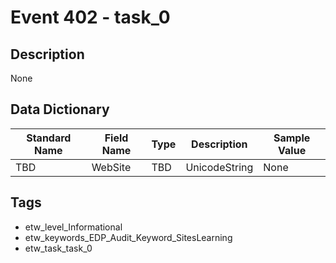 # Event 402 - task_0

## Description
None

## Data Dictionary
|Standard Name|Field Name|Type|Description|Sample Value|
|---|---|---|---|---|
|TBD|WebSite|TBD|UnicodeString|None|None|

## Tags
* etw_level_Informational
* etw_keywords_EDP_Audit_Keyword_SitesLearning
* etw_task_task_0